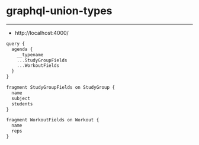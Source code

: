 # graphql-union-types

---

- http://localhost:4000/

```js
query {
  agenda {
    __typename
    ...StudyGroupFields
    ...WorkoutFields
  }
}

fragment StudyGroupFields on StudyGroup {
  name
  subject
  students
}

fragment WorkoutFields on Workout {
  name
  reps
}

```
